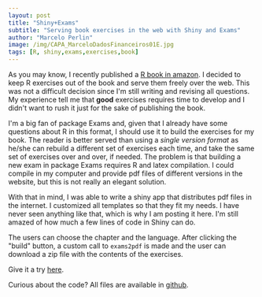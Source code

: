 ```yaml
---
layout: post
title: "Shiny+Exams"
subtitle: "Serving book exercises in the web with Shiny and Exams"
author: "Marcelo Perlin"
image: /img/CAPA_MarceloDadosFinanceiros01E.jpg 
tags: [R, shiny,exams,exercises,book]
---
```


As you may know, I recently published a [R book in amazon](https://www.amazon.com/dp/8592243513).
I decided to keep R exercises out of the book and serve them freely over the web. This was not a difficult decision since I'm still writing and revising all questions. My experience tell me that **good** exercises requires time to develop and I didn't want to rush it just for the sake of publishing the book. 

I'm a big fan of package Exams and, given that I already have some questions about R in this format, I should use it to build the exercises for my book. The reader is better served than using a _single version format_ as he/she can rebuild a different set of exercises each time, and take the same set of exercises over and over, if needed. The problem is that building a new exam in package Exams requires R and latex compilation. I could compile in my computer and provide pdf files of different versions in the website, but this is not really an elegant solution.

With that in mind, I was able to write a shiny app that distributes pdf files in the internet. I customized all templates so that they fit my needs. I have never seen anything like that, which is why I am posting it here. I'm still amazed of how much a few lines of code in Shiny can do.

The users can choose the chapter and the language. After clicking the "build" button, a custom call to `exams2pdf` is made and the user can download a zip file with the contents of the exercises.

Give it a try [here](https://msperlin.shinyapps.io/book_exercises/).

Curious about the code? All files are available in [github](https://github.com/msperlin/Book-Exercises).
